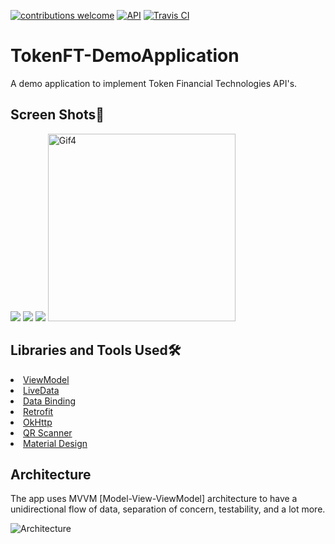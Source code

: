 <a href="https://github.com/CanerGures/TokenFT-DemoApplication/pulls"><img src="https://img.shields.io/badge/contributions-welcome-brightgreen.svg?style=flat" alt="contributions welcome" /></a>
<a href="https://android-arsenal.com/api?level=21"><img src="https://img.shields.io/badge/API-21%2B-brightgreen.svg?style=flat" alt="API" /></a>
[![Travis CI](https://img.shields.io/travis/furkanaskin/weatherapp?logo=travis)](https://travis-ci.com/furkanaskin/Weatherapp)

# TokenFT-DemoApplication

A demo application to implement Token Financial Technologies API's. 

## Screen Shots📱

![](https://media.giphy.com/media/TM8RlBxZcEQFSKLzPg/giphy.gif)
![](https://media.giphy.com/media/gSPLgiCAeEr5eHJHed/giphy.gif)
![](https://media.giphy.com/media/UzNtd0pOaodVVs93bY/giphy.gif)
<img height= "300" src="https://media.giphy.com/media/UzNtd0pOaodVVs93bY/giphy.gif" alt="Gif4" /></p>

## Libraries and Tools Used🛠 

<li><a href="https://developer.android.com/topic/libraries/architecture/viewmodel">ViewModel</a></li>
<li><a href="https://developer.android.com/topic/libraries/architecture/livedata">LiveData</a></li>
<li><a href="https://developer.android.com/topic/libraries/data-binding">Data Binding</a></li>
<li><a href="https://square.github.io/retrofit/">Retrofit</a></li>
<li><a href="https://github.com/square/okhttp">OkHttp</a></li> 
<li><a href="https://github.com/journeyapps/zxing-android-embedded">QR Scanner</a></li>
<li><a href="https://material.io/develop/android/docs/getting-started/">Material Design</a></li>

## Architecture
The app uses MVVM [Model-View-ViewModel] architecture to have a unidirectional flow of data, separation of concern, testability, and a lot more.

![Architecture](https://developer.android.com/topic/libraries/architecture/images/final-architecture.png)


